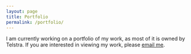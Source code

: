```yaml
---
layout: page
title: Portfolio
permalink: /portfolio/
---
```

I am currently working on a portfolio of my work, as most of it is owned by Telstra. If you are interested in viewing my work, 
please [email me](&#109;&#97;&#105;&#108;&#116;&#111;&#58;&#100;&#97;&#110;&#109;&#97;&#99;&#64;&#105;&#110;&#115;&#101;&#114;&#116;&#99;&#111;&#109;&#109;&#101;&#110;&#116;&#46;&#99;&#111;&#109;).